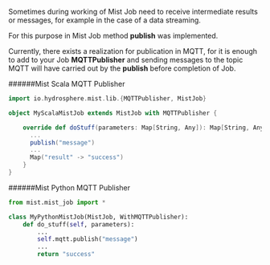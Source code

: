 Sometimes during working of Mist Job need to receive intermediate results or messages, for example in the case of a data streaming.

For this purpose in Mist Job method **publish** was implemented.

Currently, there exists a realization for publication in MQTT, for it is enough to add to your Job **MQTTPublisher** and sending messages to the topic MQTT will have carried out by the **publish** before completion of Job.

######Mist Scala MQTT Publisher

```scala
import io.hydrosphere.mist.lib.{MQTTPublisher, MistJob}

object MyScalaMistJob extends MistJob with MQTTPublisher {

    override def doStuff(parameters: Map[String, Any]): Map[String, Any] = {
      ...
      publish("message")
      ...
      Map("result" -> "success")
    }
}
```

######Mist Python MQTT Publisher 

```python
from mist.mist_job import *

class MyPythonMistJob(MistJob, WithMQTTPublisher):
    def do_stuff(self, parameters):
    	...
        self.mqtt.publish("message")
        ...
        return "success"
```